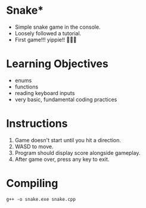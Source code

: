 # Snake* 
- Simple snake game in the console. 
- Loosely followed a tutorial. 
- First game!!! yippie!! 🐍🐍🐍

# Learning Objectives 
- enums
- functions
- reading keyboard inputs
- very basic, fundamental coding practices

# Instructions
1. Game doesn't start until you hit a direction. 
2. WASD to move. 
3. Program should display score alongside gameplay.
4. After game over, press any key to exit. 

# Compiling 
```
g++ -o snake.exe snake.cpp
```
